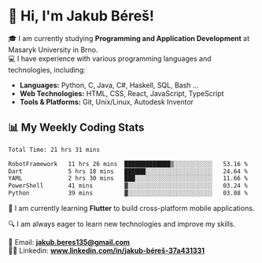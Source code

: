 # 👋 Hi, I'm Jakub Béreš!

🎓 I am currently studying **Programming and Application Development** at Masaryk University in Brno.  
💻 I have experience with various programming languages and technologies, including:  
   - **Languages:** Python, C, Java, C#, Haskell, SQL, Bash ...  
   - **Web Technologies:** HTML, CSS, React, JavaScript, TypeScript  
   - **Tools & Platforms:** Git, Unix/Linux, Autodesk Inventor

## 📊 My Weekly Coding Stats
<!--START_SECTION:waka-->

```txt
Total Time: 21 hrs 31 mins

RobotFramework   11 hrs 26 mins  █████████████▒░░░░░░░░░░░   53.16 %
Dart             5 hrs 18 mins   ██████░░░░░░░░░░░░░░░░░░░   24.64 %
YAML             2 hrs 30 mins   ███░░░░░░░░░░░░░░░░░░░░░░   11.66 %
PowerShell       41 mins         ▓░░░░░░░░░░░░░░░░░░░░░░░░   03.24 %
Python           39 mins         ▓░░░░░░░░░░░░░░░░░░░░░░░░   03.08 %
```

<!--END_SECTION:waka-->

🚀 I am currently learning **Flutter** to build cross-platform mobile applications.  

🔍 I am always eager to learn new technologies and improve my skills.  

📩 Email:        **jakub.beres135@gmail.com**  
🧑‍💻 Linkedin:     **www.linkedin.com/in/jakub-béreš-37a431331**


